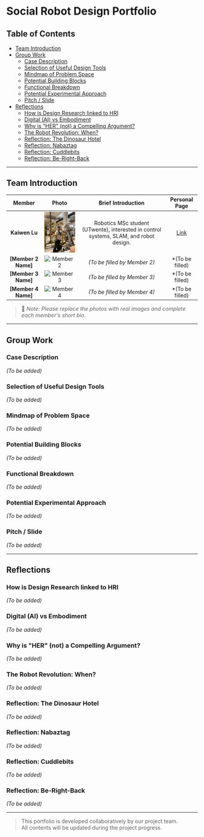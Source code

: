 
# Social Robot Design Portfolio

## Table of Contents
- [Team Introduction](#team-introduction)
- [Group Work](#group-work)
  - [Case Description](#case-description)
  - [Selection of Useful Design Tools](#selection-of-useful-design-tools)
  - [Mindmap of Problem Space](#mindmap-of-problem-space)
  - [Potential Building Blocks](#potential-building-blocks)
  - [Functional Breakdown](#functional-breakdown)
  - [Potential Experimental Approach](#potential-experimental-approach)
  - [Pitch / Slide](#pitch-slide)
- [Reflections](#reflections)
  - [How is Design Research linked to HRI](#how-is-design-research-linked-to-hri)
  - [Digital (AI) vs Embodiment](#digital-ai-vs-embodiment)
  - [Why is "HER" (not) a Compelling Argument?](#why-is-her-not-a-compelling-argument)
  - [The Robot Revolution: When?](#the-robot-revolution-when)
  - [Reflection: The Dinosaur Hotel](#reflection-the-dinosaur-hotel)
  - [Reflection: Nabaztag](#reflection-nabaztag)
  - [Reflection: Cuddlebits](#reflection-cuddlebits)
  - [Reflection: Be-Right-Back](#reflection-be-right-back)

---

## Team Introduction

| Member | Photo | Brief Introduction | Personal Page |  
|:------:|:-----:|:----------:|:------------------:|
| **Kaiwen Lu** | <img src="./image/kaiwenlu_portfolio.jpg" alt="Kaiwen Lu" width="150"/> | Robotics MSc student (UTwente), interested in control systems, SLAM, and robot design. | [Link](personalPage/Kaiwenlu_CV_Eng.pdf)  |
| **[Member 2 Name]** | ![Member 2](./images/member2.jpg) | *(To be filled by Member 2)* |*(To be filled) |
| **[Member 3 Name]** | ![Member 3](./images/member3.jpg) | *(To be filled by Member 3)* |*(To be filled) |
| **[Member 4 Name]** | ![Member 4](./images/member4.jpg) | *(To be filled by Member 4)* |*(To be filled) |

> 🔹 *Note: Please replace the photos with real images and complete each member's short bio.*

---

## Group Work

### Case Description
*(To be added)*

### Selection of Useful Design Tools
*(To be added)*

### Mindmap of Problem Space
*(To be added)*

### Potential Building Blocks
*(To be added)*

### Functional Breakdown
*(To be added)*

### Potential Experimental Approach
*(To be added)*

### Pitch / Slide
*(To be added)*

---

## Reflections

### How is Design Research linked to HRI
*(To be added)*

### Digital (AI) vs Embodiment
*(To be added)*

### Why is "HER" (not) a Compelling Argument?
*(To be added)*

### The Robot Revolution: When?
*(To be added)*

### Reflection: The Dinosaur Hotel
*(To be added)*

### Reflection: Nabaztag
*(To be added)*

### Reflection: Cuddlebits
*(To be added)*

### Reflection: Be-Right-Back
*(To be added)*

---

> This portfolio is developed collaboratively by our project team.  
> All contents will be updated during the project progress.
